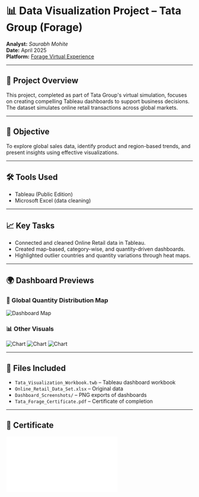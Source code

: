 # 📊 Data Visualization Project – Tata Group (Forage)

**Analyst:** *Saurabh Mohite*  
**Date:** April 2025  
**Platform:** [Forage Virtual Experience](https://www.theforage.com)

---

## 📌 Project Overview
This project, completed as part of Tata Group's virtual simulation, focuses on creating compelling Tableau dashboards to support business decisions. The dataset simulates online retail transactions across global markets.

---

## 🎯 Objective
To explore global sales data, identify product and region-based trends, and present insights using effective visualizations.

---

## 🛠️ Tools Used
- Tableau (Public Edition)
- Microsoft Excel (data cleaning)

---

## 📈 Key Tasks
- Connected and cleaned Online Retail data in Tableau.
- Created map-based, category-wise, and quantity-driven dashboards.
- Highlighted outlier countries and quantity variations through heat maps.

---

## 🌍 Dashboard Previews

### 📌 Global Quantity Distribution Map
![Dashboard Map](./Dashboard_Screenshots/Screenshot%202025-04-16%20at%2012.24.39%E2%80%AFAM.png)

### 📊 Other Visuals
![Chart](./Dashboard_Screenshots/Screenshot%202025-04-16%20at%2012.24.44%E2%80%AFAM.png)
![Chart](./Dashboard_Screenshots/Screenshot%202025-04-16%20at%2012.24.49%E2%80%AFAM.png)
![Chart](./Dashboard_Screenshots/Screenshot%202025-04-16%20at%2012.24.53%E2%80%AFAM.png)

---

## 📁 Files Included
- `Tata_Visualization_Workbook.twb` – Tableau dashboard workbook
- `Online_Retail_Data_Set.xlsx` – Original data
- `Dashboard_Screenshots/` – PNG exports of dashboards
- `Tata_Forage_Certificate.pdf` – Certificate of completion

---

## 📝 Certificate
![Certificate](./Tata_Forage_Certificate.pdf)
